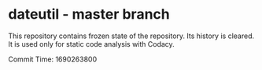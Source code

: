 # dateutil - master branch

This repository contains frozen state of the repository.
Its history is cleared. It is used only for static code
analysis with Codacy.

Commit Time: 1690263800